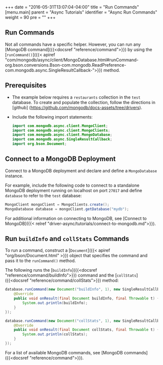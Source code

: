 +++
date = "2016-05-31T13:07:04-04:00"
title = "Run Commands"
[menu.main]
parent = "Async Tutorials"
identifier = "Async Run Commands"
weight = 90
pre = "<i class='fa'></i>"
+++

## Run Commands

Not all commands have a specific helper. However, you can run any [MongoDB command]({{<docsref "reference/command">}}) by using the [`runCommand()`]({{< apiref "com/mongodb/async/client/MongoDatabase.html#runCommand-org.bson.conversions.Bson-com.mongodb.ReadPreference-com.mongodb.async.SingleResultCallback-">}}) method.

## Prerequisites

- The example below requires a `restaurants` collection in the `test` database. To create and populate the collection, follow the directions in [github] (https://github.com/mongodb/docs-assets/tree/drivers).

- Include the following import statements:

     ```java
     import com.mongodb.async.client.MongoClient;
     import com.mongodb.async.client.MongoClients;
     import com.mongodb.async.client.MongoDatabase;
     import com.mongodb.async.SingleResultCallback;
     import org.bson.Document;
     ```

## Connect to a MongoDB Deployment

Connect to a MongoDB deployment and declare and define a `MongoDatabase` instance.

For example, include the following code to connect to a standalone MongoDB deployment running on localhost on port `27017` and define `database` to refer to the `test` database:

```java
MongoClient mongoClient = MongoClients.create();
MongoDatabase database = mongoClient.getDatabase("mydb");
```

For additional information on connecting to MongoDB, see [Connect to MongoDB]({{< relref "driver-async/tutorials/connect-to-mongodb.md">}}).

## Run `buildInfo` and `collStats` Commands

To run a command, construct a [`Document`]({{< apiref "org/bson/Document.html" >}})
object that specifies the command and pass it to the `runCommand()` method.

The following runs the [`buildInfo`]({{<docsref "reference/command/buildInfo">}}) command and the [`collStats`]({{<docsref "reference/command/collStats">}}) method:

```java
database.runCommand(new Document("buildInfo", 1), new SingleResultCallback<Document>() {
    @Override
    public void onResult(final Document buildInfo, final Throwable t) {
        System.out.println(buildInfo);
    }
});

database.runCommand(new Document("collStats", 1), new SingleResultCallback<Document>() {
    @Override
    public void onResult(final Document collStats, final Throwable t) {
        System.out.println(collStats);
    }
});
```

For a list of available MongoDB commands, see [MongoDB commands]({{<docsref "reference/command">}}).

